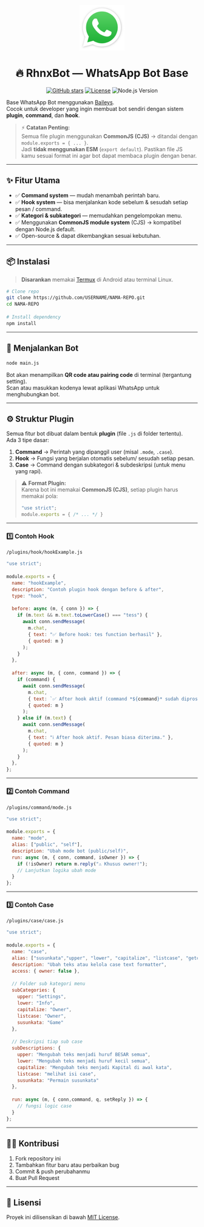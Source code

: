 
<p align="center">
  <img src="https://raw.githubusercontent.com/github/explore/main/topics/whatsapp/whatsapp.png" alt="Logo" width="120">
</p>

<h1 align="center">🔥 RhnxBot — WhatsApp Bot Base</h1>

<p align="center">
  <a href="https://github.com/USERNAME/NAMA-REPO/stargazers"><img src="https://img.shields.io/github/stars/USERNAME/NAMA-REPO?style=social" alt="GitHub stars"></a>
  <a href="https://github.com/USERNAME/NAMA-REPO/blob/main/LICENSE"><img src="https://img.shields.io/github/license/USERNAME/NAMA-REPO?color=blue" alt="License"></a>
  <img src="https://img.shields.io/badge/node-%3E=18.x-brightgreen" alt="Node.js Version">
</p>

Base WhatsApp Bot menggunakan [Baileys](https://github.com/WhiskeySockets/Baileys).  
Cocok untuk developer yang ingin membuat bot sendiri dengan sistem **plugin**, **command**, dan **hook**.

> ⚡ **Catatan Penting:**  
> Semua file plugin menggunakan **CommonJS (CJS)** → ditandai dengan `module.exports = { ... }`.  
> Jadi **tidak menggunakan ESM** (`export default`). Pastikan file JS kamu sesuai format ini agar bot dapat membaca plugin dengan benar.

---

## ✨ Fitur Utama
- ✅ **Command system** — mudah menambah perintah baru.
- ✅ **Hook system** — bisa menjalankan kode sebelum & sesudah setiap pesan / command.
- ✅ **Kategori & subkategori** — memudahkan pengelompokan menu.
- ✅ Menggunakan **CommonJS module system** (CJS) → kompatibel dengan Node.js default.
- ✅ Open-source & dapat dikembangkan sesuai kebutuhan.

---

## 📦 Instalasi

> **Disarankan** memakai [Termux](https://termux.dev/) di Android atau terminal Linux.

```bash
# Clone repo
git clone https://github.com/USERNAME/NAMA-REPO.git
cd NAMA-REPO

# Install dependency
npm install
```

---

## 🚀 Menjalankan Bot

```bash
node main.js
```

Bot akan menampilkan **QR code atau pairing code** di terminal (tergantung setting).  
Scan atau masukkan kodenya lewat aplikasi WhatsApp untuk menghubungkan bot.

---

## ⚙️ Struktur Plugin

Semua fitur bot dibuat dalam bentuk **plugin** (file `.js` di folder tertentu).  
Ada 3 tipe dasar:

1. **Command** → Perintah yang dipanggil user (misal `.mode`, `.case`).
2. **Hook** → Fungsi yang berjalan otomatis sebelum/ sesudah setiap pesan.
3. **Case** → Command dengan subkategori & subdeskripsi (untuk menu yang rapi).

> ⚠️ **Format Plugin:**  
> Karena bot ini memakai **CommonJS (CJS)**, setiap plugin harus memakai pola:
> ```js
> "use strict";
> module.exports = { /* ... */ }
> ```

---

### 1️⃣ Contoh Hook

`/plugins/hook/hookExample.js`
```js
"use strict";

module.exports = {
  name: "hookExample",
  description: "Contoh plugin hook dengan before & after",
  type: "hook",

  before: async (m, { conn }) => {
    if (m.text && m.text.toLowerCase() === "tess") {
      await conn.sendMessage(
        m.chat,
        { text: "✅ Before hook: tes function berhasil" },
        { quoted: m }
      );
    }
  },

  after: async (m, { conn, command }) => {
    if (command) {
      await conn.sendMessage(
        m.chat,
        { text: `✅ After hook aktif (command *${command}* sudah diproses)` },
        { quoted: m }
      );
    } else if (m.text) {
      await conn.sendMessage(
        m.chat,
        { text: "ℹ️ After hook aktif. Pesan biasa diterima." },
        { quoted: m }
      );
    }
  },
};
```

---

### 2️⃣ Contoh Command

`/plugins/command/mode.js`
```js
"use strict";

module.exports = {
  name: "mode",
  alias: ["public", "self"],
  description: "Ubah mode bot (public/self)",
  run: async (m, { conn, command, isOwner }) => {
    if (!isOwner) return m.reply("⚠️ Khusus owner!");
    // Lanjutkan logika ubah mode
  }
};
```

---

### 3️⃣ Contoh Case

`/plugins/case/case.js`
```js
"use strict";

module.exports = {
  name: "case",
  alias: ["susunkata","upper", "lower", "capitalize", "listcase", "getcase"],
  description: "Ubah teks atau kelola case text formatter",
  access: { owner: false },

  // Folder sub kategori menu
  subCategories: {
    upper: "Settings",
    lower: "Info",
    capitalize: "Owner",
    listcase: "Owner",
    susunkata: "Game"
  },

  // Deskripsi tiap sub case
  subDescriptions: {
    upper: "Mengubah teks menjadi huruf BESAR semua",
    lower: "Mengubah teks menjadi huruf kecil semua",
    capitalize: "Mengubah teks menjadi Kapital di awal kata",
    listcase: "melihat isi case",
    susunkata: "Permain susunkata"
  },

  run: async (m, { conn,command, q, setReply }) => {
    // fungsi logic case
  }
};
```

---

## 🧑‍💻 Kontribusi

1. Fork repository ini
2. Tambahkan fitur baru atau perbaikan bug
3. Commit & push perubahanmu
4. Buat Pull Request

---

## 📜 Lisensi

Proyek ini dilisensikan di bawah [MIT License](LICENSE).

